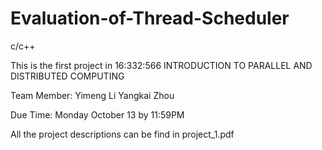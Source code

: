 Evaluation-of-Thread-Scheduler
==============================

c/c++

This is the first project in 16:332:566 INTRODUCTION TO PARALLEL AND DISTRIBUTED COMPUTING

Team Member:
Yimeng Li
Yangkai Zhou

Due Time:
Monday October 13 by 11:59PM

All the project descriptions can be find in project_1.pdf
